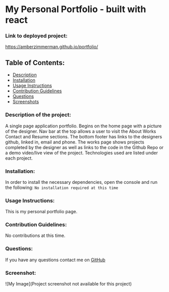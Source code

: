 # My Personal Portfolio - built with react

### Link to deployed project:

https://amberzimmerman.github.io/portfolio/

## Table of Contents:

- [Description](#description)
- [Installation](#installation)
- [Usage Instructions](#usage-instructions)
- [Contribution Guidelines](#contribution-guidelines)
- [Questions](#questions)
- [Screenshots](#screenshot)

### Description of the project:

A single page application portfolio. Begins on the home page with a picture of the designer. Nav bar at the top allows a user to visit the About Works Contact and Resume sections. The bottom footer has links to the designers github, linked in, email and phone. The works page shows projects completed by the designer as well as links to the code in the Github Repo or a demo video/live view of the project. Technologies used are listed under each project.

### Installation:

In order to install the necessary dependencies, open the console and run the following:
`No installation required at this time`

### Usage Instructions:

This is my personal portfolio page.

### Contribution Guidelines:

No contributions at this time.

### Questions:

If you have any questions contact me on [GitHub](https://github.com/AmberZimmerman)

### Screenshot:

![My Image](Project screenshot not available for this project)
